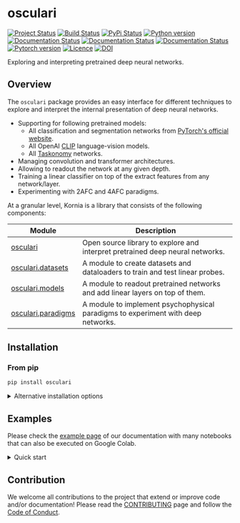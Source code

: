 # osculari

[![Project Status](https://www.repostatus.org/badges/latest/active.svg)](https://www.repostatus.org/#active)
[![Build Status](https://github.com/ArashAkbarinia/osculari/actions/workflows/python-package.yml/badge.svg)](https://github.com/ArashAkbarinia/osculari)
[![PyPi Status](https://img.shields.io/pypi/v/osculari.svg)](https://pypi.org/project/osculari/)
[![Python version](https://img.shields.io/pypi/pyversions/osculari)](https://pypi.org/project/osculari/)
[![Documentation Status](https://readthedocs.org/projects/osculari/badge/?version=latest)](https://osculari.readthedocs.io/en/latest/?badge=latest)
[![Documentation Status](https://static.pepy.tech/badge/osculari)](https://pypi.org/project/osculari/)
[![Documentation Status](https://codecov.io/gh/ArashAkbarinia/osculari/branch/main/graph/badge.svg)](https://app.codecov.io/gh/ArashAkbarinia/osculari)
[![Pytorch version](https://img.shields.io/badge/PyTorch_1.9.1+-ee4c2c?logo=pytorch&logoColor=white)](https://pytorch.org/get-started/locally/)
[![Licence](https://img.shields.io/pypi/l/osculari.svg)](LICENSE)
[![DOI](https://zenodo.org/badge/717052640.svg)](https://zenodo.org/doi/10.5281/zenodo.10214005)

Exploring and interpreting pretrained deep neural networks.

## Overview

The `osculari` package provides an easy interface for different techniques to explore and interpret
the internal presentation of deep neural networks.

- Supporting for following pretrained models:
    * All classification and segmentation networks
      from [PyTorch's official website](https://pytorch.org/vision/stable/models.html).
    * All OpenAI [CLIP](https://github.com/openai/CLIP) language-vision models.
    * All [Taskonomy](http://taskonomy.stanford.edu/) networks.
- Managing convolution and transformer architectures.
- Allowing to readout the network at any given depth.
- Training a linear classifier on top of the extract features from any network/layer.
- Experimenting with 2AFC and 4AFC paradigms.

At a granular level, Kornia is a library that consists of the following components:

| **Module**                                                                              | **Description**                                                                  |
|-----------------------------------------------------------------------------------------|----------------------------------------------------------------------------------|
| [osculari](https://osculari.readthedocs.io/en/latest/index.html)                        | Open source library to explore and interpret pretrained deep neural networks.    |
| [osculari.datasets](https://osculari.readthedocs.io/en/latest/osculari.datasets.html)   | A module to create datasets and dataloaders to train and test linear probes.     |
| [osculari.models](https://osculari.readthedocs.io/en/latest/osculari.models.html)       | A module to readout pretrained networks and add linear layers on top of them.    |
| [osculari.paradigms](https://osculari.readthedocs.io/en/latest/osculari.paradigms.html) | A module to implement psychophysical paradigms to experiment with deep networks. |

## Installation

### From pip

```bash
pip install osculari
```

<details>
  <summary>Alternative installation options</summary>

### From source with symbolic links:

```bash
pip install -e .
```

### From source using pip:

```bash
pip install git+https://github.com/ArashAkbarinia/osculari
```

</details>

## Examples

Please check the [example page](https://osculari.readthedocs.io/en/latest/examples.html) of our
documentation with many notebooks that can also be executed on Google Colab.

<details>
  <summary>Quick start</summary>

### Pretrained features

Let's create a linear classifier on top of the extracted features from a pretrained network to 
perform a binary classification task (i.e., 2AFC – two-alternative-force-choice). This is easily 
achieved by calling the `paradigm_2afc_merge_concatenate` from the `osculari.models` module.

``` python

architecture = 'resnet50'        # networks' architecture
weights = 'resnet50'             # the pretrained weights
img_size = 224                   # network's input size
layer = 'block0'                 # the readout layer
readout_kwargs = {
    'architecture': architecture, 
    'weights': weights,
    'layers': layer,
    'img_size': img_size,
}
net_2afc = osculari.models.paradigm_2afc_merge_concatenate(**readout_kwargs)

```

### Datasets

The `osculari.datasets` module provides datasets that are generated randomly on the fly with
flexible properties that can be dynamically changed based on the experiment of interest.
For instance, by passing a `appearance_fun` to the `ShapeAppearanceDataset` class, we can 
dynamically merge foreground masks with background images to generate stimuli of interest.

```python

def appearance_fun(foregrounds, backgrounds):
    # implementing the required appearance (colour, texture, etc.) on foreground and merging
    # to background.
    return merged_imgs, ground_truth

num_samples = 1000               # the number of random samples generated in the dataset
num_imgs = net_2afc.input_nodes  # the number of images in each sample
background = 128                 # the background type
dataset = osculari.datasets.geometrical_shapes.ShapeAppearanceDataset(
    num_samples, num_imgs, img_size, background, appearance_fun,
    unique_bg=True, transform=net_2afc.preprocess_transform()
)

```

### Linear probe

The `osculari.paradigms` module implements a set of psychophysical paradigms. The `train_linear_probe`
function trains the network on a dataset following the paradigm passed to the function.

```python

# experiment-dependent function to train on an epoch of data
epoch_fun = osculari.paradigms.forced_choice.epoch_loop
# calling the generic train_linear_probe function
training_log = osculari.paradigms.paradigm_utils.train_linear_probe(
    net_2afc, dataset, epoch_fun, './osculari_test/'
)

```

### Psychophysical experiment

The `osculari.paradigms` module also implements a set of psychophysical experiments similar to the
experiments conducted with human participants. In this example, we use the `staircase` function
to gradually measure the network's sensitivity.

```python

# experiment-dependent function to test an epoch of data
test_epoch_fun = osculari.paradigms.forced_choice.test_dataset
# the test dataset implementing desired stimuli.
class TestDataset(TorchDataset):
    def __getitem__(self, idx):
        return stimuli

test_log = osculari.paradigms.staircase(
    net_2afc, test_epoch_fun, TestDataset(), low_val=0, high_val=1
)

```

</details>


## Contribution

We welcome all contributions to the project that extend or improve code and/or documentation!
Please read the [CONTRIBUTING](CONTRIBUTING.md) page and follow the [Code of Conduct](CODE_OF_CONDUCT.md).